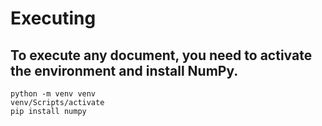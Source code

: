 # Executing

## To execute any document, you need to activate the environment and install NumPy.

```
python -m venv venv
venv/Scripts/activate
pip install numpy
```